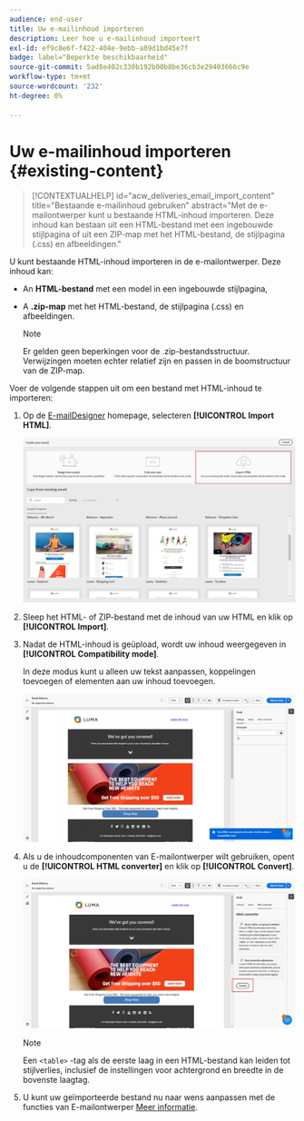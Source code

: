 ```yaml
---
audience: end-user
title: Uw e-mailinhoud importeren
description: Leer hoe u e-mailinhoud importeert
exl-id: ef9c8e6f-f422-404e-9ebb-a89d1bd45e7f
badge: label="Beperkte beschikbaarheid"
source-git-commit: 5ad8e402c330b192b00b8be36cb3e29403666c9e
workflow-type: tm+mt
source-wordcount: '232'
ht-degree: 0%

---
```


# Uw e-mailinhoud importeren {#existing-content}

>[!CONTEXTUALHELP]
>id="acw_deliveries_email_import_content"
>title="Bestaande e-mailinhoud gebruiken"
>abstract="Met de e-mailontwerper kunt u bestaande HTML-inhoud importeren. Deze inhoud kan bestaan uit een HTML-bestand met een ingebouwde stijlpagina of uit een ZIP-map met het HTML-bestand, de stijlpagina (.css) en afbeeldingen."

U kunt bestaande HTML-inhoud importeren in de e-mailontwerper. Deze inhoud kan:

* An **HTML-bestand** met een model in een ingebouwde stijlpagina,
* A **.zip-map** met het HTML-bestand, de stijlpagina (.css) en afbeeldingen.

  >[!NOTE]
  >
  >Er gelden geen beperkingen voor de .zip-bestandsstructuur. Verwijzingen moeten echter relatief zijn en passen in de boomstructuur van de ZIP-map.

Voer de volgende stappen uit om een bestand met HTML-inhoud te importeren:

1. Op de [E-mailDesigner](get-started-email-designer.md) homepage, selecteren **[!UICONTROL Import HTML]**.

   ![](assets/html-import.png)

1. Sleep het HTML- of ZIP-bestand met de inhoud van uw HTML en klik op **[!UICONTROL Import]**.

1. Nadat de HTML-inhoud is geüpload, wordt uw inhoud weergegeven in **[!UICONTROL Compatibility mode]**.

   In deze modus kunt u alleen uw tekst aanpassen, koppelingen toevoegen of elementen aan uw inhoud toevoegen.

   ![](assets/html-imported.png)

1. Als u de inhoudcomponenten van E-mailontwerper wilt gebruiken, opent u de **[!UICONTROL HTML converter]** en klik op **[!UICONTROL Convert]**.

   ![](assets/html-imported-2.png)

   >[!NOTE]
   >
   > Een `<table>` -tag als de eerste laag in een HTML-bestand kan leiden tot stijlverlies, inclusief de instellingen voor achtergrond en breedte in de bovenste laagtag.

1. U kunt uw geïmporteerde bestand nu naar wens aanpassen met de functies van E-mailontwerper [Meer informatie](content-components.md).

